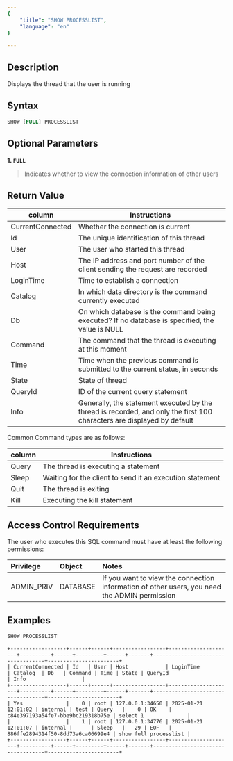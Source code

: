 ```yaml
---
{
    "title": "SHOW PROCESSLIST",
    "language": "en"
}

---
```


<!--
Licensed to the Apache Software Foundation (ASF) under one
or more contributor license agreements.  See the NOTICE file
distributed with this work for additional information
regarding copyright ownership.  The ASF licenses this file
to you under the Apache License, Version 2.0 (the
"License"); you may not use this file except in compliance
with the License.  You may obtain a copy of the License at

  http://www.apache.org/licenses/LICENSE-2.0

Unless required by applicable law or agreed to in writing,
software distributed under the License is distributed on an
"AS IS" BASIS, WITHOUT WARRANTIES OR CONDITIONS OF ANY
KIND, either express or implied.  See the License for the
specific language governing permissions and limitations
under the License.
-->

## Description

Displays the thread that the user is running

## Syntax

```sql
SHOW [FULL] PROCESSLIST
```

## Optional Parameters

**1. `FULL`**

> Indicates whether to view the connection information of other users

## Return Value

| column           | Instructions                                   |
|------------------|--------------------------------------|
| CurrentConnected | Whether the connection is current                              |
| Id               | The unique identification of this thread                            |
| User             | The user who started this thread                            |
| Host             | The IP address and port number of the client sending the request are recorded                |
| LoginTime        | Time to establish a connection                              |
| Catalog          | In which data directory is the command currently executed                    |
| Db               | On which database is the command being executed? If no database is specified, the value is NULL |
| Command          | The command that the thread is executing at this moment                         |
| Time             | Time when the previous command is submitted to the current status, in seconds                 |
| State            | State of thread                                |
| QueryId          | ID of the current query statement                           |
| Info             | Generally, the statement executed by the thread is recorded, and only the first 100 characters are displayed by default         |

Common Command types are as follows:

| column | Instructions |
| -- | -- |
| Query | The thread is executing a statement |
| Sleep | Waiting for the client to send it an execution statement |
| Quit | The thread is exiting |
| Kill | Executing the kill statement |

## Access Control Requirements

The user who executes this SQL command must have at least the following permissions:

| Privilege    | Object    | Notes                      |
|:-------------|:----------|:---------------------------|
| ADMIN_PRIV        | DATABASE  | If you want to view the connection information of other users, you need the ADMIN permission |

## Examples

```sql
SHOW PROCESSLIST
```

```text
+------------------+------+------+-----------------+---------------------+----------+------+---------+------+-------+-----------------------------------+-----------------------+
| CurrentConnected | Id   | User | Host            | LoginTime           | Catalog  | Db   | Command | Time | State | QueryId                           | Info                  |
+------------------+------+------+-----------------+---------------------+----------+------+---------+------+-------+-----------------------------------+-----------------------+
| Yes              |    0 | root | 127.0.0.1:34650 | 2025-01-21 12:01:02 | internal | test | Query   |    0 | OK    | c84e397193a54fe7-bbe9bc219318b75e | select 1              |
|                  |    1 | root | 127.0.0.1:34776 | 2025-01-21 12:01:07 | internal |      | Sleep   |   29 | EOF   | 886ffe2894314f50-8dd73a6ca06699e4 | show full processlist |
+------------------+------+------+-----------------+---------------------+----------+------+---------+------+-------+-----------------------------------+-----------------------+
```


